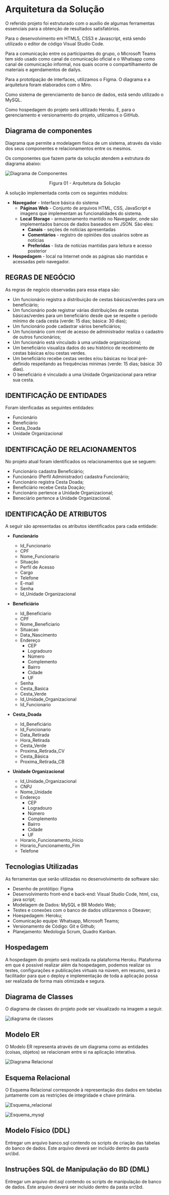 # Arquitetura da Solução

O referido projeto foi estruturado com o auxílio de algumas ferramentas essenciais para a obtenção de resultados satisfatórios. 

Para o desenvolvimento em HTML5, CSS3 e Javascript, está sendo utilizado o editor de código Visual Studio Code.

Para a comunicação entre os participantes do grupo, o Microsoft Teams tem sido usado como canal de comunicação oficial e o Whatsapp como canal de comunicação informal, nos quais ocorre o compartilhamento de materiais e agendamentos de dailys. 


Para a prototipação de interfaces, utilizamos o Figma. O diagrama e a arquitetura foram elaborados com o Miro. 

Como sistema de gerenciamento de banco de dados, está sendo utilizado o MySQL.

Como hospedagem do projeto será utilizado Heroku. E, para o gerenciamento e versionamento do projeto, utilizamos o GitHub.

## Diagrama de componentes

Diagrama que permite a modelagem física de um sistema, através da visão dos seus componentes e relacionamentos entre os mesmos.

Os componentes que fazem parte da solução atendem a estrutura do diagrama abaixo: 

![Diagrama de Componentes](img/componentes.png)
<center>Figura 01 - Arquitetura da Solução</center>

A solução implementada conta com os seguintes módulos:
- **Navegador** - Interface básica do sistema  
  - **Páginas Web** - Conjunto de arquivos HTML, CSS, JavaScript e imagens que implementam as funcionalidades do sistema.
   - **Local Storage** - armazenamento mantido no Navegador, onde são implementados bancos de dados baseados em JSON. São eles: 
     - **Canais** - seções de notícias apresentadas 
     - **Comentários** - registro de opiniões dos usuários sobre as notícias
     - **Preferidas** - lista de notícias mantidas para leitura e acesso posterior
 - **Hospedagem** - local na Internet onde as páginas são mantidas e acessadas pelo navegador. 


## REGRAS DE NEGÓCIO

As regras de negócio observadas para essa etapa são:

- Um funcionário registra a distribuição de cestas básicas/verdes para um beneficiário;
- Um funcionário pode registrar várias distribuições de cestas básicas/verdes para um beneficiário desde que se respeite o período mínimo de cada cesta (verde: 15 dias; básica: 30 dias);
- Um funcionário pode cadastrar vários beneficiários; 
- Um funcionário com nível de acesso de administrador realiza o cadastro de outros funcionários;  
- Um funcionário está vinculado à uma unidade organizacional;
- Um beneficiário visualiza dados do seu histórico de recebimento de cestas básicas e/ou cestas verdes. 
- Um beneficiário recebe cestas verdes e/ou básicas no local pré-definido respeitando as frequências mínimas (verde: 15 dias; básica: 30 dias).
- O beneficiário é vinculado a uma Unidade Organizacional para retirar sua cesta. 


## IDENTIFICAÇÃO DE ENTIDADES

Foram idenficadas as seguintes entidades:

- Funcionário 
- Beneficiário 
- Cesta_Doada
- Unidade Organizacional

## IDENTIFICAÇÃO DE RELACIONAMENTOS

No projeto atual foram identificados os relacionamentos que se seguem: 

- Funcionário cadastra Beneficiário;
- Funcionário (Perfil Administrador) cadastra Funcionário; 
- Funcionário registra Cesta Doada; 
- Beneficiário recebe Cesta Doação; 
- Funcionário pertence a Unidade Organizacional;
- Beneciário pertence a Unidade Organizacional.

## IDENTIFICAÇÃO DE ATRIBUTOS

A seguir são apresentadas os atributos identificados para cada entidade:

- **Funcionário** 
   - Id_Funcionario
   - CPF
   - Nome_Funcionario
   - Situação 
   - Perfil de Acesso 
   - Cargo 
   - Telefone
   - E-mail
   - Senha
   - Id_Unidade Organizacional

- **Beneficiário** 
   - Id_Beneficiario
   - CPF
   - Nome_Beneficiario
   - Situacao
   - Data_Nascimento
   - Endereço
     - CEP
     - Logradouro
     - Número
     - Complemento
     - Bairro
     - Cidade
     - UF
   - Senha
   - Cesta_Basica
   - Cesta_Verde
   - Id_Unidade_Organizacional
   - Id_Funcionario

- **Cesta_Doada** 
   - Id_Beneficiário
   - Id_Funcionario
   - Data_Retirada
   - Hora_Retirada
   - Cesta_Verde
   - Proxima_Retirada_CV
   - Cesta_Básica
   - Proxima_Retirada_CB



- **Unidade Organizacional** 
   - Id_Unidade_Organizacional 
   - CNPJ
   - Nome_Unidade
   - Endereço
     - CEP
     - Logradouro
     - Número
     - Complemento
     - Bairro
     - Cidade
     - UF
   - Horario_Funcionamento_Inicio
   - Horario_Funcionamento_Fim
   - Telefone







## Tecnologias Utilizadas

As ferramentas que serão utilizadas no desenvolvimento de software são: 
 - Desenho de protótipo: Figma
 - Desenvolvimento front-end e back-end: Visual Studio Code, html, css, java script;  
 - Modelagem de Dados: MySQL e BR Modelo Web; 
 - Testes e conexões com o banco de dados utilizaremos o Dbeaver;
 - Hoespedagem: Heroku;
 - Comunicação equipe: Whatsapp, Microsoft Teams;
 - Versionamento de Código: Git e Github;
 - Planejamento: Medologia Scrum, Quadro Kanban. 


## Hospedagem

A hospedagem do projeto será realizada na plataforma Heroku. Plataforma em que é possível realizar além da hospedagem, podemos realizar os testes, configurações e publicações virtuais na núvem, em resumo, será o facilitador para que o deploy e implementação de toda a aplicação possa ser realizada de forma mais otimizada e segura. 


## Diagrama de Classes

O diagrama de classes do projeto pode ser visualizado na imagem a seguir.


![diagrama de classes](https://user-images.githubusercontent.com/89482697/195841403-b59e84f0-8a44-4001-b486-b1c3416cd7ce.png)

## Modelo ER

O Modelo ER representa através de um diagrama como as entidades (coisas, objetos) se relacionam entre si na aplicação interativa.


![Diagrama Relacional](img/Modelo1.png)



## Esquema Relacional

O Esquema Relacional corresponde à representação dos dados em tabelas juntamente com as restrições de integridade e chave primária.

![Esquema_relacional](img/Modelo2.png)
 
![Esquema_mysql](img/Modelo3.png)

## Modelo Físico (DDL)

Entregar um arquivo banco.sql contendo os scripts de criação das tabelas do banco de dados. Este arquivo deverá ser incluído dentro da pasta src\bd.


## Instruções SQL de Manipulação do BD (DML)

Entregar um arquivo dml.sql contendo os scripts de manipulação de banco de dados. Este arquivo deverá ser incluído dentro da pasta src\bd.

